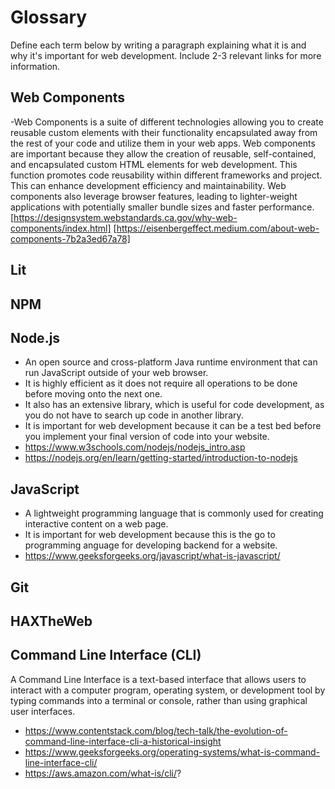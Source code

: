 # Glossary

Define each term below by writing a paragraph explaining what it is and why it's important for web development. Include 2-3 relevant links for more information.

## Web Components
-Web Components is a suite of different technologies allowing you to create reusable custom elements with their functionality encapsulated away from the rest of your code and utilize them in your web apps. Web components are important because they allow the creation of reusable, self-contained, and encapsulated custom HTML elements for web development. This function promotes code reusability within different frameworks and project. This can enhance development efficiency and maintainability. Web components also leverage browser features, leading to lighter-weight applications with potentially smaller bundle sizes and faster performance. 
[https://designsystem.webstandards.ca.gov/why-web-components/index.html]
[https://eisenbergeffect.medium.com/about-web-components-7b2a3ed67a78]


## Lit


## NPM


## Node.js
- An open source and cross-platform Java runtime environment that can run JavaScript outside of your web browser.
- It is highly efficient as it does not require all operations to be done before moving onto the next one.
- It also has an extensive library, which is useful for code development, as you do not have to search up code in another library.  
- It is important for web development because it can be a test bed before you implement your final version of code into your website.
- https://www.w3schools.com/nodejs/nodejs_intro.asp
- https://nodejs.org/en/learn/getting-started/introduction-to-nodejs

## JavaScript
- A lightweight programming language that is commonly used for creating interactive content on a web page.
- It is important for web development because this is the go to programming anguage for developing backend for a website.
- https://www.geeksforgeeks.org/javascript/what-is-javascript/
  
## Git


## HAXTheWeb


## Command Line Interface (CLI)

A Command Line Interface is a text-based interface that allows users to interact with a computer program, operating system, or development tool by typing commands into a terminal or console, rather than using graphical user interfaces.
 - https://www.contentstack.com/blog/tech-talk/the-evolution-of-command-line-interface-cli-a-historical-insight
 - https://www.geeksforgeeks.org/operating-systems/what-is-command-line-interface-cli/
 - https://aws.amazon.com/what-is/cli/?
